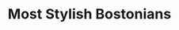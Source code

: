 ---
layout: post
title: 'Most Stylish Bostonians'
story: 'http://apps.bostonglobe.com/graphics/2015/04/most-stylish-bostonians'
text: 'Cinemgraphs and interviews with the most fashionable people in Boston.'
vimeo: '<iframe src="https://player.vimeo.com/video/124435567?color=ffffff&title=0&byline=0&portrait=0" width="640" height="474" frameborder="0" webkitallowfullscreen mozallowfullscreen allowfullscreen></iframe>'
mobile: 'most-stylish'
---